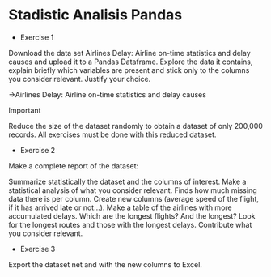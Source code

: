 # Stadistic Analisis Pandas

- Exercise 1
  
Download the data set Airlines Delay: Airline on-time statistics and delay causes and upload it to a Pandas Dataframe. Explore the data it contains, explain briefly which variables are present and stick only to the columns you consider relevant. Justify your choice.

->Airlines Delay: Airline on-time statistics and delay causes

 Important

Reduce the size of the dataset randomly to obtain a dataset of only 200,000 records. All exercises must be done with this reduced dataset.



- Exercise 2
  
Make a complete report of the dataset:

Summarize statistically the dataset and the columns of interest. Make a statistical analysis of what you consider relevant.
Finds how much missing data there is per column.
Create new columns (average speed of the flight, if it has arrived late or not...).
Make a table of the airlines with more accumulated delays.
Which are the longest flights? And the longest? Look for the longest routes and those with the longest delays.
Contribute what you consider relevant.


- Exercise 3
  
Export the dataset net and with the new columns to Excel.
